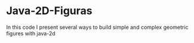 # Java-2D-Figuras
In this code I present several ways to build simple and complex geometric figures with java-2d

